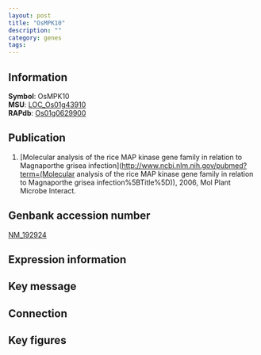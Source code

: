 ```yaml
---
layout: post
title: "OsMPK10"
description: ""
category: genes
tags: 
---
```


## Information
__Symbol__: OsMPK10  
__MSU__: [LOC_Os01g43910](http://rice.plantbiology.msu.edu/cgi-bin/ORF_infopage.cgi?orf=LOC_Os01g43910)  
__RAPdb__: [Os01g0629900](http://rapdb.dna.affrc.go.jp/viewer/gbrowse_details/irgsp1?name=Os01g0629900)  

## Publication
1. [Molecular analysis of the rice MAP kinase gene family in relation to Magnaporthe grisea infection](http://www.ncbi.nlm.nih.gov/pubmed?term=(Molecular analysis of the rice MAP kinase gene family in relation to Magnaporthe grisea infection%5BTitle%5D)), 2006, Mol Plant Microbe Interact.

## Genbank accession number
[NM_192924](http://www.ncbi.nlm.nih.gov/nuccore/NM_192924)

## Expression information

## Key message

## Connection

## Key figures


